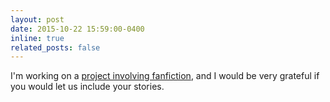 ```yaml
---
layout: post
date: 2015-10-22 15:59:00-0400
inline: true
related_posts: false
---
```


I'm working on a [project involving fanfiction](https://natashamariejohnson330.github.io/fanfiction/), and I would be very grateful if you would let us include your stories. 
